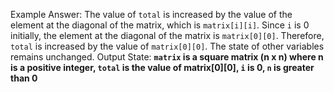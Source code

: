 Example Answer:
The value of `total` is increased by the value of the element at the diagonal of the matrix, which is `matrix[i][i]`. Since `i` is 0 initially, the element at the diagonal of the matrix is `matrix[0][0]`. Therefore, `total` is increased by the value of `matrix[0][0]`. The state of other variables remains unchanged.
Output State: **`matrix` is a square matrix (n x n) where n is a positive integer, `total` is the value of matrix[0][0], `i` is 0, `n` is greater than 0**